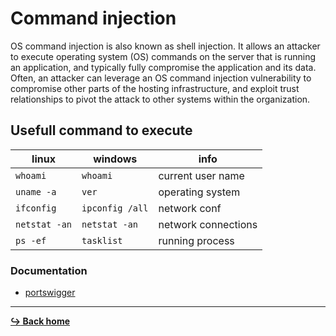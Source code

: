 # Command injection

OS command injection is also known as shell injection. It allows an attacker to execute operating system (OS) commands on the server that is running an application, and typically fully compromise the application and its data. Often, an attacker can leverage an OS command injection vulnerability to compromise other parts of the hosting infrastructure, and exploit trust relationships to pivot the attack to other systems within the organization.

## Usefull command to execute

linux | windows | info
--- | --- | ---
`whoami` | `whoami` | current user name
`uname -a` | `ver` | operating system
`ifconfig` | `ipconfig /all` | network conf
`netstat -an` | `netstat -an` | network connections
`ps -ef` | `tasklist` | running process

### Documentation

- [portswigger](https://portswigger.net/web-security/os-command-injection)

---

[**:arrow_right_hook: Back home**](/README.md)